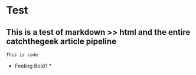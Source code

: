 # Test
## This is a test of markdown >> html and the entire catchthegeek article pipeline

``` This is code ```
* Feeling Bold? *